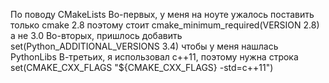 По поводу CMakeLists
Во-первых, у меня на ноуте ужалось поставить только cmake 2.8 поэтому стоит cmake_minimum_required(VERSION 2.8) а не 3.0
Во-вторых, пришлось добавить set(Python_ADDITIONAL_VERSIONS 3.4) чтобы у меня нашлась PythonLibs
В-третьих, я использовал с++11, поэтому нужна строка set(CMAKE_CXX_FLAGS "${CMAKE_CXX_FLAGS} -std=c++11")
